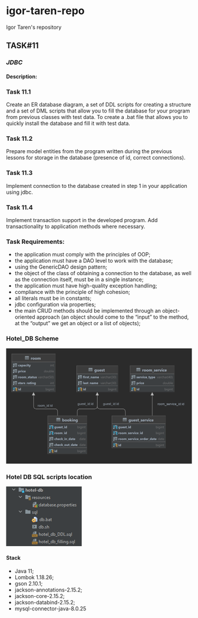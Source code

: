 # igor-taren-repo

Igor Taren's repository

## TASK#11

### _JDBC_

#### Description:

### Task 11.1

Create an ER database diagram, a set of DDL scripts for creating a structure and a set of DML scripts that allow you
to fill the database for your program from previous classes with test data. To create a .bat file that allows you
to quickly install the database and fill it with test data.

### Task 11.2

Prepare model entities from the program written during the previous lessons for storage in the database (presence of id,
correct connections).

### Task 11.3

Implement connection to the database created in step 1 in your application using jdbc.

### Task 11.4

Implement transaction support in the developed program. Add transactionality to application methods where necessary.

### Task Requirements:

- the application must comply with the principles of OOP;
- the application must have a DAO level to work with the database;
- using the GenericDAO design pattern;
- the object of the class of obtaining a connection to the database, as well as the connection itself, must be in
  a single instance;
- the application must have high-quality exception handling;
- compliance with the principle of high cohesion;
- all literals must be in constants;
- jdbc configuration via properties;
- the main CRUD methods should be implemented through an object-oriented approach (an object should come to the “input”
  to the method, at the “output” we get an object or a list of objects);

### Hotel_DB Scheme

![](HOTEL_DB.png)

### Hotel DB SQL scripts location

![](SQL_scripts.png)

#### Stack

- Java 11;
- Lombok 1.18.26;
- gson 2.10.1;
- jackson-annotations-2.15.2;
- jackson-core-2.15.2;
- jackson-databind-2.15.2;
- mysql-connector-java-8.0.25
